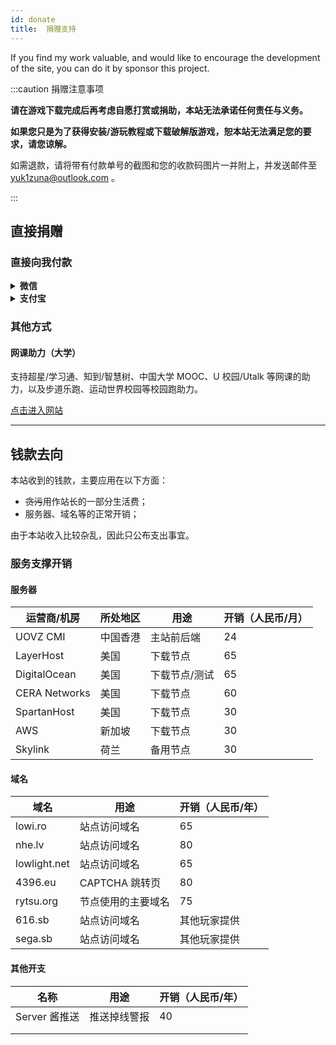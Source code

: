 ```yaml
---
id: donate
title:  捐赠支持
---
```


If you find my work valuable, and would like to encourage the development of the site, you can do it by sponsor this project.

:::caution 捐赠注意事项

**请在游戏下载完成后再考虑自愿打赏或捐助，本站无法承诺任何责任与义务。**

**如果您只是为了获得安装/游玩教程或下载破解版游戏，恕本站无法满足您的要求，请您谅解。**

如需退款，请将带有付款单号的截图和您的收款码图片一并附上，并发送邮件至 yuk1zuna@outlook.com 。

:::

## 直接捐赠

### 直接向我付款

<details>
<summary><b>微信</b></summary>

![mm_facetoface_collect_qrcode_1643810148603](https://s2.loli.net/2022/02/02/MCjSRDBY8bndmvW.png)

</details>

<details>
<summary><b>支付宝</b></summary>

![1643810141700](https://s2.loli.net/2022/02/02/a5MBeXhLJyxz6tm.jpg)

</details>

### 其他方式

#### 网课助力（大学）

支持超星/学习通、知到/智慧树、中国大学 MOOC、U 校园/Utalk 等网课的助力，以及步道乐跑、运动世界校园等校园跑助力。

<p><a href="https://sb616.k100.top" class="buttonDownload">点击进入网站</a></p>

-----

## 钱款去向

本站收到的钱款，主要应用在以下方面：

- ~~贪污~~用作站长的一部分生活费；
- 服务器、域名等的正常开销；

由于本站收入比较杂乱，因此只公布支出事宜。

### 服务支撑开销

#### 服务器

| 运营商/机房   | 所处地区 | 用途          | 开销（人民币/月） |
| ------------- | -------- | ------------- | ----------------- |
| UOVZ CMI      | 中国香港 | 主站前后端    | 24                |
| LayerHost     | 美国     | 下载节点      | 65                |
| DigitalOcean  | 美国     | 下载节点/测试 | 65                |
| CERA Networks | 美国     | 下载节点      | 60                |
| SpartanHost   | 美国     | 下载节点      | 30                |
| AWS           | 新加坡   | 下载节点      | 30                |
| Skylink       | 荷兰     | 备用节点      | 30                |

#### 域名

| 域名         | 用途               | 开销（人民币/年） |
| ------------ | ------------------ | ----------------- |
| lowi.ro      | 站点访问域名       | 65                |
| nhe.lv       | 站点访问域名       | 80                |
| lowlight.net | 站点访问域名       | 65                |
| 4396.eu      | CAPTCHA 跳转页     | 80                |
| rytsu.org    | 节点使用的主要域名 | 75                |
| 616.sb       | 站点访问域名       | 其他玩家提供      |
| sega.sb      | 站点访问域名       | 其他玩家提供      |

#### 其他开支

| 名称          | 用途         | 开销（人民币/年） |
| ------------- | ------------ | ----------------- |
| Server 酱推送 | 推送掉线警报 | 40                |
|               |              |                   |
|               |              |                   |

